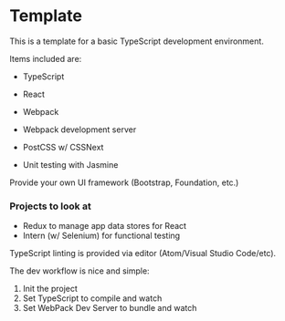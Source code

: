 # Template

This is a template for a basic TypeScript development environment.

Items included are:
- TypeScript
- React
- Webpack
- Webpack development server
- PostCSS w/ CSSNext

- Unit testing with Jasmine

Provide your own UI framework (Bootstrap, Foundation, etc.)

### Projects to look at

- Redux to manage app data stores for React
- Intern (w/ Selenium) for functional testing


TypeScript linting is provided via editor (Atom/Visual Studio Code/etc).


The dev workflow is nice and simple:
1. Init the project
2. Set TypeScript to compile and watch
3. Set WebPack Dev Server to bundle and watch
